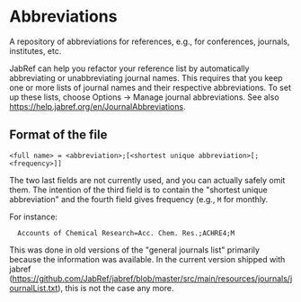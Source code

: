 # Abbreviations

A repository of abbreviations for references, e.g., for conferences, journals, institutes, etc.

JabRef can help you refactor your reference list by automatically abbreviating or unabbreviating journal names.
This requires that you keep one or more lists of journal names and their respective abbreviations.
To set up these lists, choose Options -> Manage journal abbreviations.
See also <https://help.jabref.org/en/JournalAbbreviations>.

## Format of the file

    <full name> = <abbreviation>;[<shortest unique abbreviation>[;<frequency>]]

The two last fields are not currently used, and you can actually safely omit them.
The intention of the third field is to contain the "shortest unique abbreviation" and the fourth field gives frequency (e.g., `M` for monthly.

For instance:

      Accounts of Chemical Research=Acc. Chem. Res.;ACHRE4;M

This was done in old versions of the "general journals list" primarily because the information was available.
In the current version shipped with jabref (<https://github.com/JabRef/jabref/blob/master/src/main/resources/journals/journalList.txt>), this is not the case any more.
